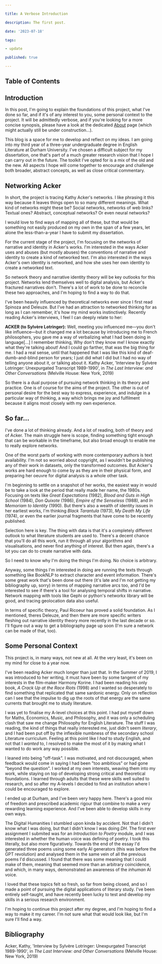 ```yaml
---

title: A Verbose Introduction

description: The first post.

date: '2023-07-18'

tags:

- update

published: true

---
```


<script>
    import Highlighter from '../components/pencilcase/Highlighter.svelte'
    import Quote from '../components/pencilcase/Quote.svelte'
</script>

  

## Table of Contents

  

## Introduction
In this post, I'm going to explain the foundations of this project, what I've done so far, and if it's of any interest to you, some personal context to the project. <Highlighter>It will be admittedly verbose, and if you're looking for a more concise synopsis, please have a look at the dedicated [About](/about) page</Highlighter> (which might actually still be under construction...).

This blog is a space for me to develop and reflect on my ideas. I am going into my third year of a three-year undergraduate degree in English Literature at Durham University. I've chosen a difficult subject for my dissertation, one that's part of a much greater research vision that I hope I can carry out in the future. The toolkit I've opted for is a mix of the old and the new. All aspects I hope will come together to encourage and challenge both broader, abstract concepts, as well as close critical commentary.

## Networking Acker
In short, <Highlighter>the project is tracing Kathy Acker's networks.</Highlighter> I like phrasing it this way because it leaves things open to so many different meanings. What kind of networks might these be? Social networks, networks of web links? Textual ones? Abstract, conceptual networks? Or even neural networks? 

I would love to find ways of mapping all of these, but that would be something not easily produced on my own in the span of a few years, let alone the less-than-a-year I have to submit my dissertation.

For the <Highlighter>current stage of the project</Highlighter>, I'm focusing on the networks of narrative and identity in Acker's works. I'm interested in the ways Acker uses and abuses (but mostly abuses) the conventions of narrative and identity to create a kind of networked text. I'm also interested in the ways Acker's own identity is networked, and how she uses her own identity to create a networked text.

So network theory and narrative identity theory will be key outlooks for this project. Networks lend themselves well to digital analysis, but Acker's fractured narratives don't. There's a lot of work to be done to reconcile these two approaches, and I'm hoping to find a way to do that.

I've been heavily influenced by theoretical networks ever since I first read Spinoza and Deleuze. But I've had an attraction to networked thinking for as long as I can remember, it's how my mind works instinctively. Recently reading Acker's interviews, I feel I can deeply relate to her:
<Quote>
<span slot="quote">

<strong>ACKER (to Sylvère Lotringer):</strong>
Well, meeting you influenced me—you don't like influence—but it changed me a lot because by introducing me to French philosophers, you gave me a way of verbalizing what I had been doing in language[...] I remember thinking, Why don't they know me! I know exactly what they're talking about! And I could go farther, that was the big thing for me. I had a real sense, until that happened that I was like this kind of deaf-dumb-and-blind person for years; I just did what I did but I had no way of telling anyone about it, or talking about it.
</span>
<span slot="citation">
Kathy Acker, 'Interview by Sylvère Lotringer: Unexpurgated Transcript 1989-1990', in <i>The Last Interview: and Other Conversations</i> (Melville House: New York, 2019)
</span>
</Quote>

So there is a dual purpose of pursuing network thinking in its theory and practice. One is of course for the aims of the project. The other is out of personal desire for the best way to express, experience, and indulge in a particular way of thinking, a way which brings me joy and fulfilment because it aligns most closely with my own experience.

## So far...
I've done a lot of thinking already. And a lot of reading, both of theory and of Acker. <Highlighter>The main struggle here is scope,</Highlighter> finding something tight enough that can be workable in the timeframe, but also broad enough to enable me to really explore networks.

One of the worst parts of working with more contemporary authors is text availability. I'm not so worried about copyright, as I wouldn't be publishing any of their work in datasets, only the transformed outcomes. But Acker's works are hard enough to come by as they are in their physical form, and preparing her oeuvre for digital analysis is a whole other task.

I'm beginning to settle on a snapshot of her works, the easiest way in would be to take a look at the period that really made her name, the 1980s. Focusing on texts like *Great Expectations* (1982), *Blood and Guts in High School* (1984), *Don Quixote* (1986), *Empire of the Senseless* (1988), and *In Memoriam to Identity* (1990). But there's also a wealth of identity issues in her earliest works, I'm thinking *Black Tarantula* (1973), *My Death My Life* (1974), or even the earlier journal fragments that have come to be recently published.

Selection here is key. The thing with data is that it's a completely different outlook to what literature students are used to. There's a decent chance that you'll do all this work, run it through all your algorithms and visualisations, and never find anything of interest. But then again, there's a lot you can do to create narrative with data.

So <Highlighter>I need to know why I'm doing the things I'm doing.</Highlighter> No choice is arbitrary.

Anyway, some things I'm interested in doing are running the texts through something like BookNLP to extract character and event information. There's some great work that's been done out there (it's late and I'm not getting my bibliography up, sorry) in terms of mapping narrative arcs too, and I'd be interested to see if there's a tool for analysing temporal shifts in narrative. Network mapping with tools like Gephi or python's networkx library will be good, and tracing geolocation data also useful.

In terms of specific theory, Paul Ricoeur has proved a solid foundation. As I mentioned, theres Deleuze, and then there are more specific writers fleshing out narrative identity theory more recently in the last decade or so. I'll figure out a way to get a bibliography page up soon (I'm sure a network can be made of that, too).

## Some Personal Context

This project is, in many ways, not new at all. At the very least, it's been on my mind for close to a year now.

I've been reading Acker much longer than just that. In the Summer of 2019, I was introduced to her writing, it must have been by some tangent of my interests in the film-maker Harmony Korine. I had been reading his only book, *A Crack Up at the Race Riots* (1998) and I wanted so desperately to find something that replicated that same sardonic energy. <Highlighter>Only on reflection can I see that the impulse to dig up the roots of that energy are the same currents that brought me to study literature.</Highlighter>

I was yet to finalise my A-level choices at this point. I had put myself down for Maths, Economics, Music, and Philosophy, and it was only a scheduling clash that saw me change Philosophy for English Literature. The stuff I was reading, the kind of things that really interested me, just didn't seem *literary*, and I had been put off by the inflexible numbness of the secondary school Literature curriculum. Feeling at this point like I *had* to study English, and not that I *wanted* to, I resolved to make the most of it by making what I wanted to do work any way possible.

I leaned into being "off-task". I was motivated, and not discouraged, when feedback would come in saying I had been "too ambitious" or had gone "beyond the question". I worked at my own interests, weaving them into my work, while staying on top of developing strong critical and theoretical foundations. I learned through adults that these were skills well suited to research, and so after my A-levels I decided to find an institution where I could be encouraged to explore.

I ended up at Durham, and I've been very happy here. There's a good mix of freedom and prescribed academic rigour that combine to make a very rewarding learning experience. And I've been able to develop skills in my own ways.

The Digital Humanities I stumbled upon kinda by accident. Not that I didn't know what I was doing, but that I didn't know I was doing *DH*. The first ever assignment I submited was for an *Introduction to Poetry* module, and I was interested in whether the human voice was defining of poetry. I took this literally, but also more figuratively. Towards the end of the essay I'd generated three poems using some early AI generators (this was before the GPT revolution) and analysed them in the same vein of all the previous poems I'd discussed. I found that there was some meaning that I could make of them, meaning that seemed more than an arbitrary coincidence, and which, in many ways, demonstrated an awareness of the *inhuman* AI voice.

I loved that these topics felt so fresh, so far from being closed, and so I made a point of pursuing the digital applications of literary study. I've been entirely self-taught, and have recently been lucky to test and develop my skills in a serious research environment.

I'm hoping to continue this project after my degree, and I'm hoping to find a way to make it my career. I'm not sure what that would look like, but I'm sure I'll find a way.

## Bibliography
Acker, Kathy, 'Interview by Sylvère Lotringer: Unexpurgated Transcript 1989-1990', in *The Last Interview: and Other Conversations* (Melville House: New York, 2019)

